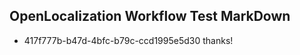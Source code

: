 ## OpenLocalization Workflow Test MarkDown
* 417f777b-b47d-4bfc-b79c-ccd1995e5d30 thanks!

<!--HONumber=Aug16_HO3-->


